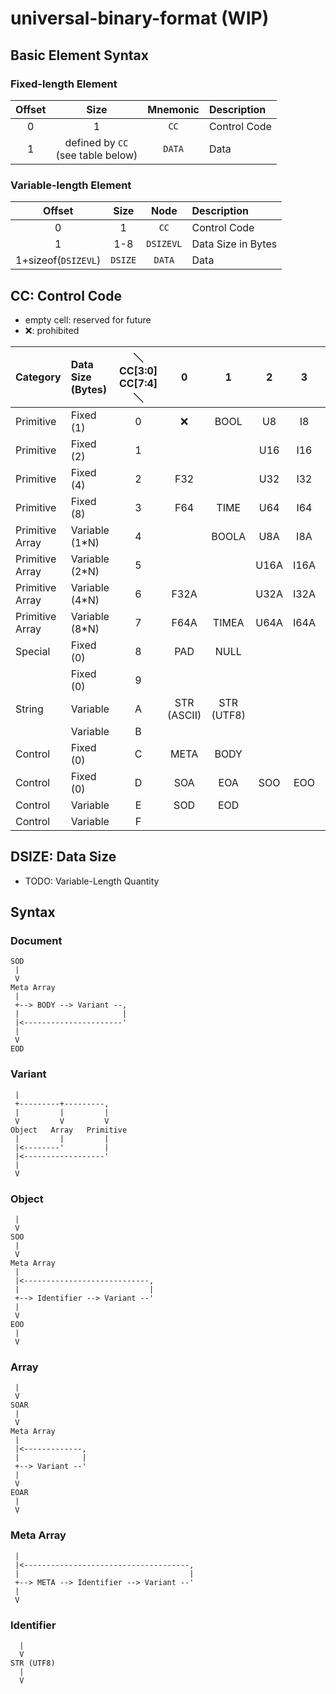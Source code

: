 # universal-binary-format (WIP)

## Basic Element Syntax

### Fixed-length Element

|Offset|Size|Mnemonic|Description|
|:--:|:--:|:--:|:--|
|0|1|`CC`|Control Code|
|1|defined by `CC`<br>(see table below)|`DATA`|Data|

### Variable-length Element

|Offset|Size|Node|Description|
|:--:|:--:|:--:|:--|
|0|1|`CC`|Control Code|
|1|1-8|`DSIZEVL`|Data Size in Bytes|
|1+sizeof(`DSIZEVL`)|`DSIZE`|`DATA`|Data|

## CC: Control Code

- empty cell: reserved for future
- ❌: prohibited

|Category|Data Size<br>(Bytes)|＼CC\[3:0\]<br>CC\[7:4\]＼|0|1|2|3|4-E|F|
|:--|:--|:--:|:--:|:--:|:--:|:--:|:--:|:--:|
|Primitive|Fixed (1)|0|❌|BOOL|U8|I8|||
|Primitive|Fixed (2)|1|||U16|I16|||
|Primitive|Fixed (4)|2|F32||U32|I32|||
|Primitive|Fixed (8)|3|F64|TIME|U64|I64|||
|Primitive Array|Variable (1*N)|4||BOOLA|U8A|I8A|||
|Primitive Array|Variable (2*N)|5|||U16A|I16A|||
|Primitive Array|Variable (4*N)|6|F32A||U32A|I32A|||
|Primitive Array|Variable (8*N)|7|F64A|TIMEA|U64A|I64A|||
|Special|Fixed (0)|8|PAD|NULL|||||
||Fixed (0)|9|||||||
|String|Variable|A|STR<br>(ASCII)|STR<br>(UTF8)|||||
||Variable|B|||||||
|Control|Fixed (0)|C|META|BODY|||||
|Control|Fixed (0)|D|SOA|EOA|SOO|EOO|||
|Control|Variable|E|SOD|EOD|||||
|Control|Variable|F||||||❌|

## DSIZE: Data Size

- TODO: Variable-Length Quantity

## Syntax

### Document

```
SOD
 |
 V
Meta Array
 |
 +--> BODY --> Variant --,
 |                       |
 |<----------------------'
 |
 V
EOD
```

### Variant

```
 |
 +---------+---------,
 |         |         |
 V         V         V
Object   Array   Primitive
 |         |         |
 |<--------'         |
 |<------------------'
 |
 V
```

### Object

```
 |
 V
SOO
 |
 V
Meta Array
 |
 |<----------------------------,
 |                             |
 +--> Identifier --> Variant --'
 |
 V
EOO
 |
 V
```

### Array

```
 |
 V
SOAR
 |
 V
Meta Array
 |
 |<-------------,
 |              |
 +--> Variant --'
 |
 V
EOAR
 |
 V
```

### Meta Array

```
 |
 |<-------------------------------------,
 |                                      |
 +--> META --> Identifier --> Variant --'
 |
 V
```

### Identifier

```
  |
  V
STR (UTF8)
  |
  V
```
